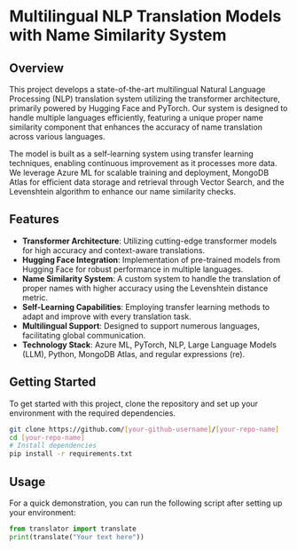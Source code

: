 

# Multilingual NLP Translation Models with Name Similarity System

## Overview

This project develops a state-of-the-art multilingual Natural Language Processing (NLP) translation system utilizing the transformer architecture, primarily powered by Hugging Face and PyTorch. Our system is designed to handle multiple languages efficiently, featuring a unique proper name similarity component that enhances the accuracy of name translation across various languages.

The model is built as a self-learning system using transfer learning techniques, enabling continuous improvement as it processes more data. We leverage Azure ML for scalable training and deployment, MongoDB Atlas for efficient data storage and retrieval through Vector Search, and the Levenshtein algorithm to enhance our name similarity checks.

## Features

- **Transformer Architecture**: Utilizing cutting-edge transformer models for high accuracy and context-aware translations.
- **Hugging Face Integration**: Implementation of pre-trained models from Hugging Face for robust performance in multiple languages.
- **Name Similarity System**: A custom system to handle the translation of proper names with higher accuracy using the Levenshtein distance metric.
- **Self-Learning Capabilities**: Employing transfer learning methods to adapt and improve with every translation task.
- **Multilingual Support**: Designed to support numerous languages, facilitating global communication.
- **Technology Stack**: Azure ML, PyTorch, NLP, Large Language Models (LLM), Python, MongoDB Atlas, and regular expressions (re).

## Getting Started

To get started with this project, clone the repository and set up your environment with the required dependencies.

```bash
git clone https://github.com/[your-github-username]/[your-repo-name]
cd [your-repo-name]
# Install dependencies
pip install -r requirements.txt
```

## Usage

For a quick demonstration, you can run the following script after setting up your environment:

```python
from translator import translate
print(translate("Your text here"))
```



